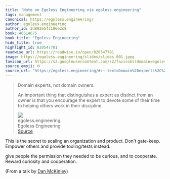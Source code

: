 ```yaml
---
title: "Note on Egoless Engineering via egoless.engineering"
tags: management
canonical: https://egoless.engineering/
author: egoless.engineering
author_id: 3d892e543186e2c8
book: 46514675
book_title: "Egoless Engineering"
hide_title: true
highlight_id: 820547781
readwise_url: https://readwise.io/open/820547781
image: https://egoless.engineering/slides/slides.001.jpeg
favicon_url: https://s2.googleusercontent.com/s2/favicons?domain=egoless.engineering
source_emoji: 🌐
source_url: "https://egoless.engineering/#:~:text=Domain%20experts%2C%20not,in%20their%20discipline."
---
```


> Domain experts, not domain owners.
> 
> An important thing that distinguishes a expert as distinct from an owner is that you encourage the expert to devote some of their time to helping others work in their discipline.
> <div class="quoteback-footer"><div class="quoteback-avatar"><img class="mini-favicon" src="https://s2.googleusercontent.com/s2/favicons?domain=egoless.engineering"></div><div class="quoteback-metadata"><div class="metadata-inner"><span style="display:none">FROM:</span><div aria-label="egoless.engineering" class="quoteback-author"> egoless.engineering</div><div aria-label="Egoless Engineering" class="quoteback-title"> Egoless Engineering</div></div></div><div class="quoteback-backlink"><a target="_blank" aria-label="go to the full text of this quotation" rel="noopener" href="https://egoless.engineering/#:~:text=Domain%20experts%2C%20not,in%20their%20discipline." class="quoteback-arrow"> Source</a></div></div>

This is the secret to scaling an organization and product. Don't gate-keep. Empower others and provide tooling/tests instead.

give people the permission they needed to be curious, and to cooperate. Reward curiosity and cooperation.

(From a talk by [Dan McKinley](https://mcfunley.com/))